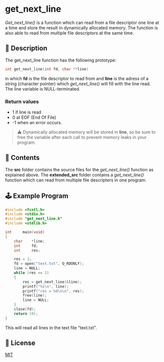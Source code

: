 # get\_next\_line

_Get\_next\_line()_ is a function  which can read from a file descriptor one line at a time and store the result in dynamically allocated memory. The function is also able to read from multiple file descriptors at the same time.

## :rocket: Description

The get_next_line function has the following prototype:

```C
int get_next_line(int fd, char **line)
```

in which **fd** is the file descriptor to read from and **line** is the adress of a string (character pointer) which _get_next_line()_ will fill with the line read. The line variable is NULL-terminated.

### Return values
 - 1 if line is read
 - 0 at EOF (End Of File)
 - -1 when an error occurs.


>:warning: Dynamically allocated memory will be stored in **line**, so be sure to free the variable after each call to prevent memory leaks in your program.

## :scroll: Contents

The **src** folder contains the source files for the _get_next_line()_ function as explained above. The **extended_src** folder contains a _get_next_line()_ function which can read from multiple file descripters in one program.

## :joystick: Example Program

```C
#include <fcntl.h>
#include <stdio.h>
#include "get_next_line.h"
#include <stdlib.h>

int     main(void)
{
    char    *line;
    int     fd;
    int     res;

    res = 1;
    fd = open("text.txt", O_RDONLY);
    line = NULL;
    while (res == 1)
    {
        res = get_next_line(&line);
        printf("%s\n", line);
        printf("res = %d\n\n", res);
        free(line);
        line = NULL;
    }
    close(fd);
    return (0);
}
```

This will read all lines in the text file "text.txt". 

## :blue_book: License
[MIT](https://opensource.org/licenses/MIT)

